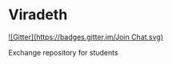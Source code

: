 Viradeth
========
[![Gitter](https://badges.gitter.im/Join Chat.svg)](https://gitter.im/dakoch/Viradeth?utm_source=badge&utm_medium=badge&utm_campaign=pr-badge&utm_content=badge)

Exchange repository for students

